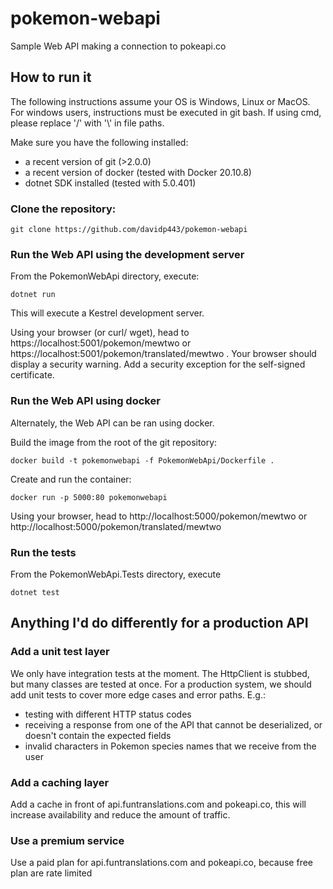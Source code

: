 # pokemon-webapi
Sample Web API making a connection to pokeapi.co

## How to run it

The following instructions assume your OS is Windows, Linux or MacOS.
For windows users, instructions must be executed in git bash. If using cmd, please replace '/' with '\\' in file paths.

Make sure you have the following installed:
- a recent version of git (>2.0.0)
- a recent version of docker (tested with Docker 20.10.8)
- dotnet SDK installed (tested with 5.0.401)

### Clone the repository:
```
git clone https://github.com/davidp443/pokemon-webapi
```

### Run the Web API using the development server

From the PokemonWebApi directory, execute:
```
dotnet run
```
This will execute a Kestrel development server. 

Using your browser (or curl/ wget), head to https://localhost:5001/pokemon/mewtwo or https://localhost:5001/pokemon/translated/mewtwo .
Your browser should display a security warning. Add a security exception for the self-signed certificate. 

### Run the Web API using docker

Alternately, the Web API can be ran using docker.

Build the image from the root of the git repository:
```
docker build -t pokemonwebapi -f PokemonWebApi/Dockerfile .
```

Create and run the container:
```
docker run -p 5000:80 pokemonwebapi
```
Using your browser, head to http://localhost:5000/pokemon/mewtwo or http://localhost:5000/pokemon/translated/mewtwo 

### Run the tests

From the PokemonWebApi.Tests directory, execute
```
dotnet test
```

## Anything I'd do differently for a production API

### Add a unit test layer
We only have integration tests at the moment. The HttpClient is stubbed, but many classes are tested at once.
For a production system, we should add unit tests to cover more edge cases and error paths. E.g.:
- testing with different HTTP status codes
- receiving a response from one of the API that cannot be deserialized, or doesn't contain the expected fields
- invalid characters in Pokemon species names that we receive from the user

### Add a caching layer
Add a cache in front of api.funtranslations.com and pokeapi.co, this will increase availability and reduce the amount of traffic.

### Use a premium service 
Use a paid plan for api.funtranslations.com and pokeapi.co, because free plan are rate limited
